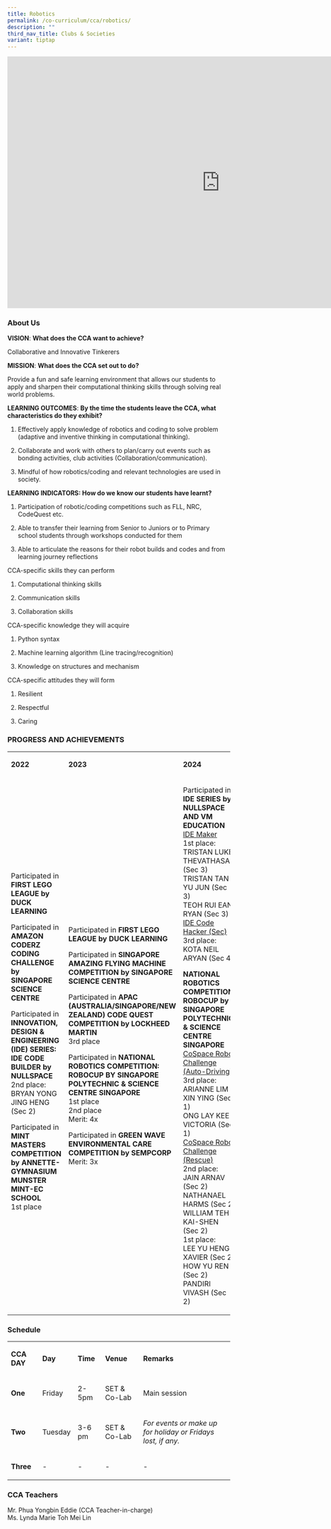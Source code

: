 ```yaml
---
title: Robotics
permalink: /co-curriculum/cca/robotics/
description: ""
third_nav_title: Clubs & Societies
variant: tiptap
---
```

<div class="iframe-wrapper">
<iframe height="569" width="960" allowfullscreen="true" frameborder="0" src="https://docs.google.com/presentation/d/17yoFxXZxmkgpBhyGmkKNccInx1elDh94vpB2mdlSaMA/embed?start=true&amp;loop=true&amp;delayms=3000"></iframe>
</div>
<h3>About Us</h3>
<p><strong>VISION</strong>: <strong>What does the CCA want to achieve?&nbsp;</strong>
</p>
<p>Collaborative and Innovative Tinkerers</p>
<p><strong>MISSION</strong>: <strong>What does the CCA set out to do?</strong>
</p>
<p>Provide a fun and safe learning environment that allows our students to
apply and sharpen their computational thinking skills through solving real
world problems.</p>
<p><strong>LEARNING OUTCOMES</strong>: <strong>By the time the students leave the CCA, what characteristics do they exhibit?</strong>
</p>
<ol data-tight="true" class="tight">
<li>
<p>Effectively apply knowledge of robotics and coding to solve problem (adaptive
and inventive thinking in computational thinking).</p>
</li>
<li>
<p>Collaborate and work with others to plan/carry out events such as bonding
activities, club activities (Collaboration/communication).</p>
</li>
<li>
<p>Mindful of how robotics/coding and relevant technologies are used in society.</p>
</li>
</ol>
<p><strong>LEARNING INDICATORS: How do we know our students have learnt?</strong>
</p>
<ol data-tight="true" class="tight">
<li>
<p>Participation of robotic/coding competitions such as FLL, NRC, CodeQuest
etc.</p>
</li>
<li>
<p>Able to transfer their learning from Senior to Juniors or to Primary school
students through workshops conducted for them</p>
</li>
<li>
<p>Able to articulate the reasons for their robot builds and codes and from
learning journey reflections</p>
</li>
</ol>
<p>CCA-specific skills they can perform</p>
<ol data-tight="true" class="tight">
<li>
<p>Computational thinking skills</p>
</li>
<li>
<p>Communication skills</p>
</li>
<li>
<p>Collaboration skills</p>
</li>
</ol>
<p>CCA-specific knowledge they will acquire</p>
<ol data-tight="true" class="tight">
<li>
<p>Python syntax</p>
</li>
<li>
<p>Machine learning algorithm (Line tracing/recognition)</p>
</li>
<li>
<p>Knowledge on structures and mechanism</p>
</li>
</ol>
<p>CCA-specific attitudes they will form</p>
<ol data-tight="true" class="tight">
<li>
<p>Resilient</p>
</li>
<li>
<p>Respectful</p>
</li>
<li>
<p>Caring</p>
</li>
</ol>
<h3>PROGRESS AND ACHIEVEMENTS</h3>
<table style="minWidth: 75px">
<colgroup>
<col>
<col>
<col>
</colgroup>
<tbody>
<tr>
<td rowspan="1" colspan="1">
<p><strong>2022</strong>
</p>
</td>
<td rowspan="1" colspan="1">
<p><strong>2023</strong>
</p>
</td>
<td rowspan="1" colspan="1">
<p><strong>2024</strong>
</p>
</td>
</tr>
<tr>
<td rowspan="1" colspan="1">
<p>Participated in <strong>FIRST LEGO LEAGUE by DUCK LEARNING</strong>
</p>
<p>Participated in <strong>AMAZON CODERZ CODING CHALLENGE by SINGAPORE SCIENCE CENTRE</strong>
</p>
<p>Participated in <strong>INNOVATION, DESIGN &amp; ENGINEERING (IDE) SERIES: IDE CODE BUILDER by NULLSPACE<br></strong>2nd
place:
<br>BRYAN YONG JING HENG (Sec 2)</p>
<p>Participated in <strong>MINT MASTERS COMPETITION by ANNETTE-GYMNASIUM MUNSTER MINT-EC SCHOOL</strong>
<br>1st place
<br>
<br>
</p>
</td>
<td rowspan="1" colspan="1">
<p>Participated in <strong>FIRST LEGO LEAGUE by DUCK LEARNING</strong>
</p>
<p>Participated in <strong>SINGAPORE AMAZING FLYING MACHINE COMPETITION by SINGAPORE SCIENCE CENTRE</strong>
</p>
<p>Participated in <strong>APAC (AUSTRALIA/SINGAPORE/NEW ZEALAND) CODE QUEST COMPETITION by LOCKHEED MARTIN</strong>
<br>3rd place&nbsp;</p>
<p>Participated in <strong>NATIONAL ROBOTICS COMPETITION: ROBOCUP BY SINGAPORE POLYTECHNIC &amp; SCIENCE CENTRE SINGAPORE</strong>
<br>1st place
<br>2nd place
<br>Merit: 4x</p>
<p>Participated in <strong>GREEN WAVE ENVIRONMENTAL CARE COMPETITION by SEMPCORP</strong>
<br>Merit: 3x</p>
</td>
<td rowspan="1" colspan="1">
<p>Participated in <strong>IDE SERIES by NULLSPACE AND VM EDUCATION</strong>
<br><u>IDE Maker</u>
<br>1st place:
<br>TRISTAN LUKE THEVATHASAN (Sec 3)
<br>TRISTAN TAN YU JUN (Sec 3)
<br>TEOH RUI EAN, RYAN (Sec 3)
<br><u>IDE Code Hacker (Sec)</u>
<br>3rd place:
<br>KOTA NEIL ARYAN (Sec 4)</p>
<p><strong>NATIONAL ROBOTICS COMPETITION: ROBOCUP by SINGAPORE POLYTECHNIC &amp; SCIENCE CENTRE SINGAPORE</strong>
<br><u>CoSpace Robot Challenge (Auto-Driving)</u>
<br>3rd place:
<br>ARIANNE LIM XIN YING (Sec 1)
<br>ONG LAY KEE VICTORIA (Sec 1)
<br><u>CoSpace Robot Challenge (Rescue)</u>
<br>2nd place:
<br>JAIN ARNAV (Sec 2)
<br>NATHANAEL HARMS (Sec 2)
<br>WILLIAM TEH KAI-SHEN (Sec 2)
<br>1st place:
<br>LEE YU HENG XAVIER (Sec 2)
<br>HOW YU REN (Sec 2)
<br>PANDIRI VIVASH (Sec 2)</p>
</td>
</tr>
</tbody>
</table>
<h3>Schedule</h3>
<table style="minWidth: 125px">
<colgroup>
<col>
<col>
<col>
<col>
<col>
</colgroup>
<tbody>
<tr>
<td rowspan="1" colspan="1">
<p><strong>CCA DAY</strong>
</p>
</td>
<td rowspan="1" colspan="1">
<p><strong>Day</strong>
</p>
</td>
<td rowspan="1" colspan="1">
<p><strong>Time</strong>
</p>
</td>
<td rowspan="1" colspan="1">
<p><strong>Venue</strong>
</p>
</td>
<td rowspan="1" colspan="1">
<p><strong>Remarks</strong>
</p>
</td>
</tr>
<tr>
<td rowspan="1" colspan="1">
<p><strong>One</strong>
</p>
</td>
<td rowspan="1" colspan="1">
<p>Friday</p>
</td>
<td rowspan="1" colspan="1">
<p>2-5pm</p>
</td>
<td rowspan="1" colspan="1">
<p>SET &amp; Co-Lab</p>
</td>
<td rowspan="1" colspan="1">
<p>Main session</p>
</td>
</tr>
<tr>
<td rowspan="1" colspan="1">
<p><strong>Two</strong>
</p>
</td>
<td rowspan="1" colspan="1">
<p>Tuesday</p>
</td>
<td rowspan="1" colspan="1">
<p>3-6 pm</p>
</td>
<td rowspan="1" colspan="1">
<p>SET &amp; Co-Lab</p>
</td>
<td rowspan="1" colspan="1">
<p><em>For events or make up for holiday or Fridays lost, if any.</em>
</p>
</td>
</tr>
<tr>
<td rowspan="1" colspan="1">
<p><strong>Three</strong>
</p>
</td>
<td rowspan="1" colspan="1">
<p>-</p>
</td>
<td rowspan="1" colspan="1">
<p>-</p>
</td>
<td rowspan="1" colspan="1">
<p>-</p>
</td>
<td rowspan="1" colspan="1">
<p>-</p>
</td>
</tr>
</tbody>
</table>
<h3>CCA Teachers</h3>
<p>Mr. Phua Yongbin Eddie (CCA Teacher-in-charge)
<br>Ms. Lynda Marie Toh Mei Lin</p>